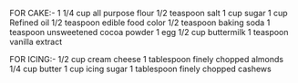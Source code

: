 FOR CAKE:-
1 1/4 cup all purpose flour
1/2 teaspoon salt
1 cup sugar
1 cup Refined oil
1/2 teaspoon edible food color
1/2 teaspoon baking soda
1 teaspoon unsweetened cocoa powder
1 egg
1/2 cup buttermilk
1 teaspoon vanilla extract

FOR ICING:-
1/2 cup cream cheese
1 tablespoon finely chopped almonds
1/4 cup butter
1 cup icing sugar
1 tablespoon finely chopped cashews